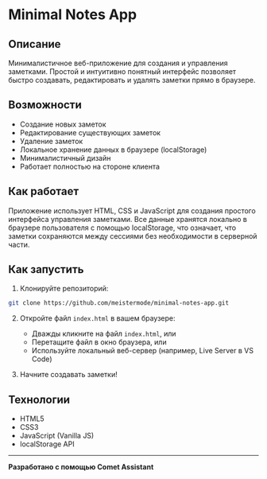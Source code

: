 # Minimal Notes App

## Описание

Минималистичное веб-приложение для создания и управления заметками. Простой и интуитивно понятный интерфейс позволяет быстро создавать, редактировать и удалять заметки прямо в браузере.

## Возможности

- Создание новых заметок
- Редактирование существующих заметок
- Удаление заметок
- Локальное хранение данных в браузере (localStorage)
- Минималистичный дизайн
- Работает полностью на стороне клиента

## Как работает

Приложение использует HTML, CSS и JavaScript для создания простого интерфейса управления заметками. Все данные хранятся локально в браузере пользователя с помощью localStorage, что означает, что заметки сохраняются между сессиями без необходимости в серверной части.

## Как запустить

1. Клонируйте репозиторий:
```bash
git clone https://github.com/meistermode/minimal-notes-app.git
```

2. Откройте файл `index.html` в вашем браузере:
   - Дважды кликните на файл `index.html`, или
   - Перетащите файл в окно браузера, или
   - Используйте локальный веб-сервер (например, Live Server в VS Code)

3. Начните создавать заметки!

## Технологии

- HTML5
- CSS3
- JavaScript (Vanilla JS)
- localStorage API

---

**Разработано с помощью Comet Assistant**

